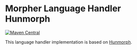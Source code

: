 # Morpher Language Handler Hunmorph

[![Maven Central](https://img.shields.io/maven-central/v/com.github.szgabsz91/morpher-language-handler-hunmorph)](https://central.sonatype.com/artifact/com.github.szgabsz91/morpher-language-handler-hunmorph)

This language handler implementation is based on [Hunmorph](http://mokk.bme.hu/en/resources/hunmorph/).
